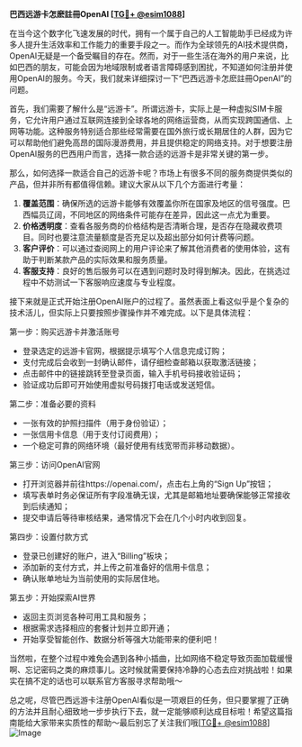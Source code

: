 **巴西远游卡怎麽註冊OpenAI [[TG💪+ @esim1088](https://t.me/s/esim1088)]**

在当今这个数字化飞速发展的时代，拥有一个属于自己的人工智能助手已经成为许多人提升生活效率和工作能力的重要手段之一。而作为全球领先的AI技术提供商，OpenAI无疑是一个备受瞩目的存在。然而，对于一些生活在海外的用户来说，比如巴西的朋友，可能会因为地域限制或者语言障碍感到困扰，不知道如何注册并使用OpenAI的服务。今天，我们就来详细探讨一下“巴西远游卡怎麽註冊OpenAI”的问题。

首先，我们需要了解什么是“远游卡”。所谓远游卡，实际上是一种虚拟SIM卡服务，它允许用户通过互联网连接到全球各地的网络运营商，从而实现跨国通信、上网等功能。这种服务特别适合那些经常需要在国外旅行或长期居住的人群，因为它可以帮助他们避免高昂的国际漫游费用，并且提供稳定的网络支持。对于想要注册OpenAI服务的巴西用户而言，选择一款合适的远游卡是非常关键的第一步。

那么，如何选择一款适合自己的远游卡呢？市场上有很多不同的服务商提供类似的产品，但并非所有都值得信赖。建议大家从以下几个方面进行考量：

1. **覆盖范围**：确保所选的远游卡能够有效覆盖你所在国家及地区的信号强度。巴西幅员辽阔，不同地区的网络条件可能存在差异，因此这一点尤为重要。
2. **价格透明度**：查看各服务商的价格结构是否清晰合理，是否存在隐藏收费项目。同时也要注意流量额度是否充足以及超出部分如何计费等问题。
3. **客户评价**：可以通过查阅网上的用户评论来了解其他消费者的使用体验，这有助于判断某款产品的实际效果和服务质量。
4. **客服支持**：良好的售后服务可以在遇到问题时及时得到解决。因此，在挑选过程中不妨测试一下客服响应速度与专业程度。

接下来就是正式开始注册OpenAI账户的过程了。虽然表面上看这似乎是个复杂的技术活儿，但实际上只要按照步骤操作并不难完成。以下是具体流程：

第一步：购买远游卡并激活账号
- 登录选定的远游卡官网，根据提示填写个人信息完成订购；
- 支付完成后会收到一封确认邮件，请仔细检查邮箱以获取激活链接；
- 点击邮件中的链接跳转至登录页面，输入手机号码接收验证码；
- 验证成功后即可开始使用虚拟号码拨打电话或发送短信。

第二步：准备必要的资料
- 一张有效的护照扫描件（用于身份验证）；
- 一张信用卡信息（用于支付订阅费用）；
- 一个稳定可靠的网络环境（最好使用有线宽带而非移动数据）。

第三步：访问OpenAI官网
- 打开浏览器并前往https://openai.com/，点击右上角的“Sign Up”按钮；
- 填写表单时务必保证所有字段准确无误，尤其是邮箱地址要确保能够正常接收到后续通知；
- 提交申请后等待审核结果，通常情况下会在几个小时内收到回复。

第四步：设置付款方式
- 登录已创建好的账户，进入“Billing”板块；
- 添加新的支付方式，并上传之前准备好的信用卡信息；
- 确认账单地址为当前使用的实际居住地。

第五步：开始探索AI世界
- 返回主页浏览各种可用工具和服务；
- 根据需求选择相应的套餐计划并立即开通；
- 开始享受智能创作、数据分析等强大功能带来的便利吧！

当然啦，在整个过程中难免会遇到各种小插曲，比如网络不稳定导致页面加载缓慢啊、忘记密码之类的麻烦事儿。这时候就需要保持冷静的心态去应对挑战啦！如果实在搞不定的话也可以联系官方客服寻求帮助哦～

总之呢，尽管巴西远游卡注册OpenAI看似是一项艰巨的任务，但只要掌握了正确的方法并且耐心细致地一步步执行下去，就一定能够顺利达成目标啦！希望这篇指南能给大家带来实质性的帮助～最后别忘了关注我们哦[[TG💪+ @esim1088](https://t.me/s/esim1088)] ![Image](https://i.postimg.cc/4NQfJmqS/Snipaste-2025-05-13-00-14-12.png)